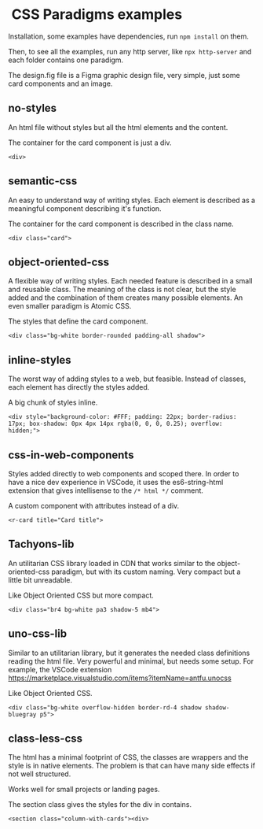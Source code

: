 #  CSS Paradigms examples

Installation, some examples have dependencies, run `npm install` on them.

Then, to see all the examples, run any http server, like `npx http-server` and each folder contains one paradigm.

The design.fig file is a Figma graphic design file, very simple, just some card components and an image.

## no-styles

An html file without styles but all the html elements and the content.

The container for the card component is just a div.

`<div>`

## semantic-css

An easy to understand way of writing styles. Each element is described as a meaningful component describing it's function.

The container for the card component is described in the class name.

`<div class="card">`

## object-oriented-css

A flexible way of writing styles. Each needed feature is described in a small and reusable class. The meaning of the class is not clear, but the style added and the combination of them creates many possible elements. An even smaller paradigm is Atomic CSS.

The styles that define the card component.

`<div class="bg-white border-rounded padding-all shadow">`

## inline-styles

The worst way of adding styles to a web, but feasible. Instead of classes, each element has directly the styles added.

A big chunk of styles inline.

`<div style="background-color: #FFF; padding: 22px; border-radius: 17px; box-shadow: 0px 4px 14px rgba(0, 0, 0, 0.25); overflow: hidden;">`

## css-in-web-components

Styles added directly to web components and scoped there. In order to have a nice dev experience in VSCode, it uses the es6-string-html extension that gives intellisense to the `/* html */` comment.

A custom component with attributes instead of a div.

`<r-card title="Card title">`

## Tachyons-lib

An utilitarian CSS library loaded in CDN that works similar to the object-oriented-css paradigm, but with its custom naming. Very compact but a little bit unreadable.

Like Object Oriented CSS but more compact.

`<div class="br4 bg-white pa3 shadow-5 mb4">`

## uno-css-lib

Similar to an utilitarian library, but it generates the needed class definitions reading the html file. Very powerful and minimal, but needs some setup. For example, the VSCode extension <https://marketplace.visualstudio.com/items?itemName=antfu.unocss>

Like Object Oriented CSS.

`<div class="bg-white overflow-hidden border-rd-4 shadow shadow-bluegray p5">`

## class-less-css

The html has a minimal footprint of CSS, the classes are wrappers and the style is in native elements. The problem is that can have many side effects if not well structured.

Works well for small projects or landing pages.

The section class gives the styles for the div in contains.

`<section class="column-with-cards"><div>`
